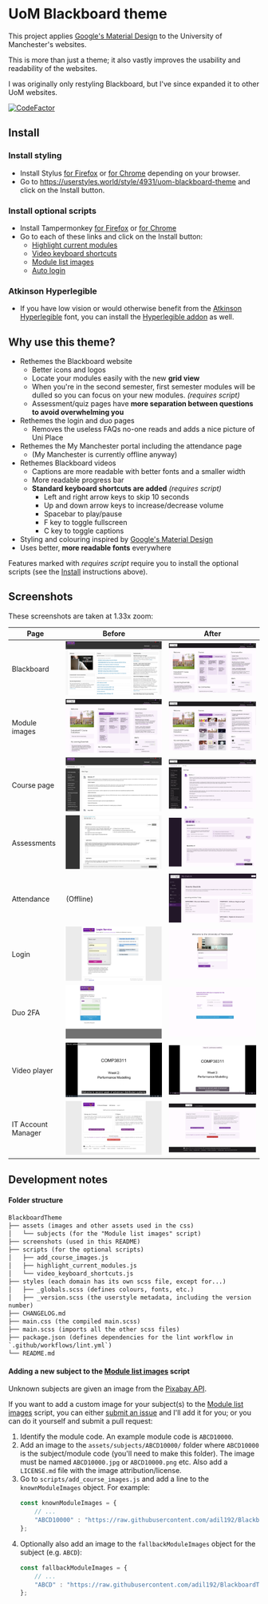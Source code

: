 # UoM Blackboard theme

This project applies [Google's Material Design](https://m3.material.io/) to
the University of Manchester's websites.

This is more than just a theme; it also vastly improves the usability
and readability of the websites.

I was originally only restyling Blackboard, but I've since expanded it to
other UoM websites.

[![CodeFactor](https://www.codefactor.io/repository/github/adil192/blackboardtheme/badge)](https://www.codefactor.io/repository/github/adil192/blackboardtheme)

## Install

### Install styling

- Install Stylus [for Firefox](https://addons.mozilla.org/en-GB/firefox/addon/styl-us/) or [for Chrome](https://chrome.google.com/webstore/detail/stylus/clngdbkpkpeebahjckkjfobafhncgmne) depending on your browser.
- Go to https://userstyles.world/style/4931/uom-blackboard-theme and click on the Install button.

### Install optional scripts

- Install Tampermonkey [for Firefox](https://addons.mozilla.org/en-GB/firefox/addon/tampermonkey/) or [for Chrome](https://chrome.google.com/webstore/detail/tampermonkey/dhdgffkkebhmkfjojejmpbldmpobfkfo)
- Go to each of these links and click on the Install button:
    - [Highlight current modules](https://greasyfork.org/en/scripts/478967-uom-blackboard-highlight-current-modules)
    - [Video keyboard shortcuts](https://greasyfork.org/en/scripts/479044-uom-blackboard-video-keyboard-shortcuts)
    - [Module list images](https://greasyfork.org/en/scripts/479199-uom-blackboard-add-course-images)
    - [Auto login](https://greasyfork.org/en/scripts/485669-uom-blackboard-auto-login)

### Atkinson Hyperlegible

- If you have low vision or would otherwise benefit from the [Atkinson Hyperlegible](https://fonts.google.com/specimen/Atkinson+Hyperlegible/about) font,
you can install the [Hyperlegible addon](https://userstyles.world/style/14032/uom-blackboard-theme-hyperlegible-addon) as well.

## Why use this theme?

- Rethemes the Blackboard website
    - Better icons and logos
    - Locate your modules easily with the new **grid view**
    - When you're in the second semester, first semester modules will be dulled so you can focus on your new modules. *(requires script)*
    - Assessment/quiz pages have **more separation between questions to avoid overwhelming you**
- Rethemes the login and duo pages
    - Removes the useless FAQs no-one reads and adds a nice picture of Uni Place
- Rethemes the My Manchester portal including the attendance page
    - (My Manchester is currently offline anyway)
- Rethemes Blackboard videos
   - Captions are more readable with better fonts and a smaller width
   - More readable progress bar
   - **Standard keyboard shortcuts are added** *(requires script)*
      - Left and right arrow keys to skip 10 seconds
      - Up and down arrow keys to increase/decrease volume
      - Spacebar to play/pause
      - F key to toggle fullscreen
      - C key to toggle captions
- Styling and colouring inspired by [Google's Material Design](https://m3.material.io/)
- Uses better, **more readable fonts** everywhere

Features marked with *requires script* require you to install the optional scripts (see the [Install](https://github.com/adil192/BlackboardTheme#install) instructions above).

## Screenshots

These screenshots are taken at 1.33x zoom:

| Page | Before | After |
| --- | --- | --- |
| Blackboard | ![Before](screenshots/blackboard_before.png) | ![After](screenshots/blackboard_after.png) |
| Module images | ![Before](screenshots/blackboard_after.png) | ![After](screenshots/blackboard_images.webp) |
| Course page | ![Before](screenshots/course_before.png) | ![After](screenshots/course_after.png) |
| Assessments | ![Before](screenshots/quiz_before.png) | ![After](screenshots/quiz_after.png) |
| Attendance | (Offline) | ![After](screenshots/attendance_after.png) |
| Login | ![Before](screenshots/login_before.png) | ![After](screenshots/login_after.png) |
| Duo 2FA | ![Before](screenshots/duo_before.png) | ![After](screenshots/duo_after.png) |
| Video player | ![Before](screenshots/video_before.jpg) | ![After](screenshots/video_after.jpg) |
| IT Account Manager | ![Before](screenshots/iam_before.png) | ![After](screenshots/iam_after.png) |

## Development notes

#### Folder structure

```
BlackboardTheme
├── assets (images and other assets used in the css)
│   └── subjects (for the "Module list images" script)
├── screenshots (used in this README)
├── scripts (for the optional scripts)
│   ├── add_course_images.js
│   ├── highlight_current_modules.js
│   └── video_keyboard_shortcuts.js
├── styles (each domain has its own scss file, except for...)
│   ├── _globals.scss (defines colours, fonts, etc.)
│   ├── _version.scss (the userstyle metadata, including the version number)
├── CHANGELOG.md
├── main.css (the compiled main.scss)
├── main.scss (imports all the other scss files)
├── package.json (defines dependencies for the lint workflow in `.github/workflows/lint.yml`)
└── README.md
```

#### Adding a new subject to the [Module list images](https://greasyfork.org/en/scripts/479199-uom-blackboard-add-course-images) script

Unknown subjects are given an image from the [Pixabay API](https://pixabay.com/api/docs/).

If you want to add a custom image for your subject(s) to the
[Module list images](https://greasyfork.org/en/scripts/479199-uom-blackboard-add-course-images)
script, you can either
[submit an issue](https://github.com/adil192/BlackboardTheme/issues/new)
and I'll add it for you;
or you can do it yourself and submit a pull request:

1. Identify the module code. An example module code is `ABCD10000`.
2. Add an image to the `assets/subjects/ABCD10000/` folder where `ABCD10000` is the subject/module code (you'll need to make this folder). The image must be named `ABCD10000.jpg` or `ABCD10000.png` etc. Also add a `LICENSE.md` file with the image attribution/license.
3. Go to `scripts/add_course_images.js` and add a line to the `knownModuleImages` object. For example:
    ```js
    const knownModuleImages = {
        // ...
        "ABCD10000" : "https://raw.githubusercontent.com/adil192/BlackboardTheme/main/assets/subjects/ABCD10000/ABCD10000.jpg",
    };
    ```
4. Optionally also add an image to the `fallbackModuleImages` object for the subject (e.g. `ABCD`):
    ```js
    const fallbackModuleImages = {
        // ...
        "ABCD" : "https://raw.githubusercontent.com/adil192/BlackboardTheme/main/assets/subjects/ABCD/ABCD.jpg",
    };
    ```
